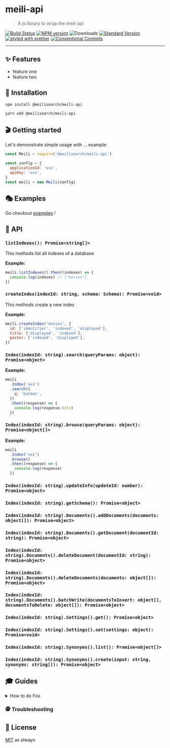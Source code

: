 # meili-api

> A js library to wrap the meili api

[![Build Status](https://travis-ci.org/qdequele/meili-api.svg?branch=master)](https://travis-ci.org/qdequele/meili-api)
[![NPM version](https://img.shields.io/npm/v/@meilisearch/meili-api.svg)](https://www.npmjs.com/package/@meilisearch/meili-api)
![Downloads](https://img.shields.io/npm/dm/@meilisearch/meili-api.svg)
[![Standard Version](https://img.shields.io/badge/release-standard%20version-brightgreen.svg)](https://github.com/conventional-changelog/standard-version)
[![styled with prettier](https://img.shields.io/badge/styled_with-prettier-ff69b4.svg)](https://github.com/prettier/prettier)
[![Conventional Commits](https://img.shields.io/badge/Conventional%20Commits-1.0.0-yellow.svg)](https://conventionalcommits.org)

---

## ✨ Features

- feature one
- feature two

## 🔧 Installation

```sh
npm install @meilisearch/meili-api
```

```sh
yarn add @meilisearch/meili-api
```

## 🎬 Getting started

Let's demonstrate simple usage with ... example:

```js
const Meili = require('@meilisearch/meili-api')

const config = {
  applicationId: 'xxx',
  apiKey: 'xxx',
}
const meili = new Meili(config)
```

## 🎭 Examples

Go checkout [examples](./examples) !

## 📜 API

### `listIndexes(): Promise<string[]>`

This methods list all indexes of a database

**Example:**

```js
meili.listIndexes().then((indexes) => {
  console.log(indexes) // ["movies"]
})
```

### `createIndex(indexId: string, schema: Schema): Promise<void>`

This methods create a new index

**Example:**

```js
meili.createIndex('movies', {
  id: ['identifier', 'indexed', 'displayed'],
  title: ['displayed', 'indexed'],
  poster: ['indexed', 'displayed'],
})
```

### `Index(indexId: string).search(queryParams: object): Promise<object>`

**Example:**

```js
meili
  .Index('xxx')
  .search({
    q: 'batman',
  })
  .then((response) => {
    console.log(response.hits)
  })
```

### `Index(indexId: string).browse(queryParams: object): Promise<object[]>`

**Example:**

```js
meili
  .Index('xxx')
  .browse()
  .then((response) => {
    console.log(response)
  })
```

### `Index(indexId: string).updateInfo(updateId: number): Promise<object>`

### `Index(indexId: string).getSchema(): Promise<object>`

### `Index(indexId: string).Documents().addDocuments(documents: object[]): Promise<object>`

### `Index(indexId: string).Documents().getDocument(documentId: string): Promise<object>`

### `Index(indexId: string).Documents().deleteDocument(documentId: string): Promise<object>`

### `Index(indexId: string).Documents().deleteDocuments(documents: object[]): Promise<object>`

### `Index(indexId: string).Documents().batchWrite(documentsToInsert: object[], documentsToDelete: object[]): Promise<object>`

### `Index(indexId: string).Settings().get(): Promise<object>`

### `Index(indexId: string).Settings().set(settings: object): Promise<void>`

### `Index(indexId: string).Synonyms().list(): Promise<object[]>`

### `Index(indexId: string).Synonyms().create(input: string, synonyms: string[]): Promise<object>`

## 🎓 Guides

<details>
<summary>How to do Foo</summary>
Today we're gonna build Foo....
</details>

### 🕵️ Troubleshooting

## 🥂 License

[MIT](./LICENSE.md) as always
